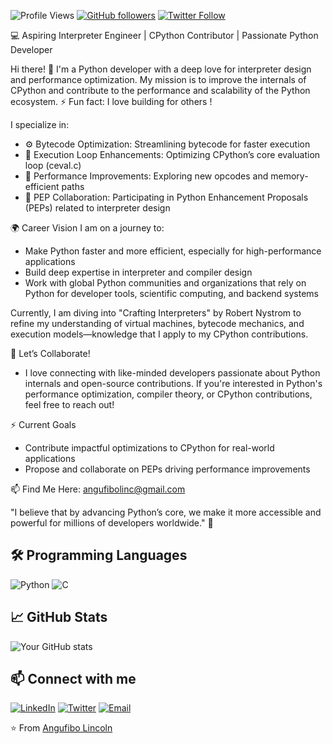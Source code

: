 ![Profile Views](https://komarev.com/ghpvc/?username=Lincoln-developer&color=blue)
[![GitHub followers](https://img.shields.io/github/followers/Lincoln-developer?style=social)](https://github.com/Lincoln-developer?tab=followers)
[![Twitter Follow](https://img.shields.io/twitter/follow/angufibolinc?style=social)](https://twitter.com/angufibolinc)

💻 Aspiring Interpreter Engineer | CPython Contributor | Passionate Python Developer

Hi there! 👋 I'm a Python developer with a deep love for interpreter design and performance optimization. My mission is to improve the internals of CPython and contribute to the performance and scalability of the Python ecosystem. 
⚡ Fun fact: I love building for others !

I specialize in:

- ⚙️ Bytecode Optimization: Streamlining bytecode for faster execution
- 🔁 Execution Loop Enhancements: Optimizing CPython’s core evaluation loop (ceval.c)
- 🚀 Performance Improvements: Exploring new opcodes and memory-efficient paths
- 📄 PEP Collaboration: Participating in Python Enhancement Proposals (PEPs) related to interpreter design

🌍 Career Vision
I am on a journey to:

- Make Python faster and more efficient, especially for high-performance applications
- Build deep expertise in interpreter and compiler design
- Work with global Python communities and organizations that rely on Python for developer tools, scientific computing, and backend systems
  
Currently, I am diving into "Crafting Interpreters" by Robert Nystrom to refine my understanding of virtual machines, bytecode mechanics, and execution models—knowledge that I apply to my CPython contributions.

👀 Let’s Collaborate!
- I love connecting with like-minded developers passionate about Python internals and open-source contributions. If you're interested in Python's performance optimization, compiler theory, or CPython contributions, feel free to reach out!

⚡ Current Goals
- Contribute impactful optimizations to CPython for real-world applications
- Propose and collaborate on PEPs driving performance improvements

📫 Find Me Here: [angufibolinc@gmail.com](mailto:angufibolinc@gmail.com)

"I believe that by advancing Python’s core, we make it more accessible and powerful for millions of developers worldwide." 🌱

## 🛠️ Programming Languages

![Python](https://img.shields.io/badge/-Python-333?style=flat&logo=python)
![C](https://img.shields.io/badge/-C-333?style=flat&logo=c)

## 📈 GitHub Stats

![Your GitHub stats](https://github-readme-stats.vercel.app/api?username=Lincoln-developer&show_icons=true&theme=radical)

## 📫 Connect with me

[![LinkedIn](https://img.shields.io/badge/-LinkedIn-0077B5?style=flat&logo=linkedin)](https://linkedin.com/in/linc-/)
[![Twitter](https://img.shields.io/badge/-Twitter-1DA1F2?style=flat&logo=twitter)](https://twitter.com/angufibolinc)
[![Email](https://img.shields.io/badge/-Email-D14836?style=flat&logo=gmail&logoColor=white)](mailto:angufibolinc@gmail.com)

⭐️ From [Angufibo Lincoln](https://github.com/Lincoln-developer)

